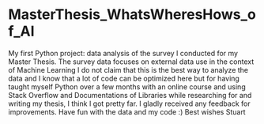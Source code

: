 # MasterThesis_WhatsWheresHows_of_AI
My first Python project: data analysis of the survey I conducted for my Master Thesis. The survey data focuses on external data use in the context of Machine Learning
I do not claim that this is the best way to analyze the data and I know that a lot of code can be optimized here
but for having taught myself Python over a few months with an online course and using Stack Overflow and Documentations of Libraries while researching for and writing my thesis, 
I think I got pretty far.
I gladly received any feedback for improvements.
Have fun with the data and my code :)
Best wishes
Stuart
